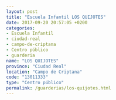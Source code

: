 ```yaml
---
layout: post
title: "Escuela Infantil LOS QUIJOTES"
date: 2017-09-20 20:57:05 +0200
categories:
- Escuela Infantil
- ciudad-real
- campo-de-criptana
- Centro público
- guarderia
name: "LOS QUIJOTES"
province: "Ciudad Real"
location: "Campo de Criptana"
code: "13011333"
type: "Centro público"
permalink: /guarderias/los-quijotes.html
---
```

